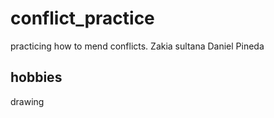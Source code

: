 # conflict_practice
practicing how to mend conflicts.
Zakia sultana
Daniel Pineda

## hobbies
drawing